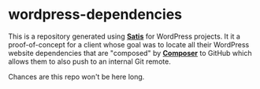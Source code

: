 # wordpress-dependencies

This is a repository generated using [**Satis**](https://getcomposer.org/doc/articles/handling-private-packages-with-satis.md) for WordPress projects.  It it a proof-of-concept for a client 
whose goal was to locate all their WordPress website dependencies that are "composed" by [**Composer**](https://getcomposer.org) to GitHub 
which allows them to also push to an internal Git remote.  

Chances are this repo won't be here long.
